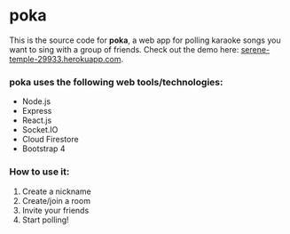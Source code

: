 # poka
This is the source code for **poka**, a web app for polling karaoke songs you want to sing with a group of friends. Check out the demo here: <a href="https://serene-temple-29933.herokuapp.com/" target="_blank">serene-temple-29933.herokuapp.com</a>.

### poka uses the following web tools/technologies:
- Node.js
- Express
- React.js
- Socket.IO
- Cloud Firestore
- Bootstrap 4

### How to use it:
1. Create a nickname
2. Create/join a room
3. Invite your friends
4. Start polling!
